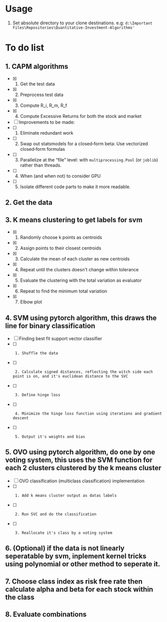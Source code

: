 # Usage
1. Set absolute directory to your clone destinations.
e.g: `d:\Important Files\Repositories\Quantitative-Investment-Algorithms'`

# To do list

## 1. CAPM algorithms
- [x]   1. Get the test data
- [x]   2. Preprocess test data
- [x]   3. Compute R_i, R_m, R_f
- [x]   4. Compute Excessive Returns for both the stock and market
- [ ]   Improvements to be made:
- [ ]   1. Eliminate redundant work
- [ ]   2. Swap out statsmodels for a closed‑form beta: Use vectorized closed‑form formulas
- [ ]   3. Parallelize at the “file” level: with `multiprocessing.Pool` (or `joblib`) rather than threads.
- [ ]   4. When (and when not) to consider GPU
- [ ]   5. Isolate different code parts to make it more readable.
## 2. Get the data
## 3. K means clustering to get labels for svm
- [x]   1. Randomly choose k points as centroids
- [x]   2. Assign points to their closest centroids
- [x]   3. Calculate the mean of each cluster as new centroids
- [x]   4. Repeat until the clusters doesn't change within tolerance
- [x]   5. Evaluate the clustering with the total variation as evaluator
- [x]   6. Repeat to find the minimum total variation
- [x]   7. Elbow plot
## 4. SVM using pytorch algorithm, this draws the line for binary classification
- [ ]    Finding best fit support vector classifier
- [ ]      1. Shuffle the data
- [ ]      2. Calculate signed distances, reflecting the witch side each point is on, and it's euclidean distance to the SVC
- [ ]      3. Define hinge loss
- [ ]      4. Minimize the hinge loss function using iterations and gradient descent
- [ ]      5. Output it's weights and bias
##  5. OVO using pytorch algorithm, do one by one voting system, this uses the SVM function for each 2 clusters clustered by the k means cluster
- [ ]    OVO classification (multiclass classification) implementation
- [ ]      1. Add k means cluster output as datas labels
- [ ]      2. Run SVC and do the classification
- [ ]      3. Reallocate it's class by a voting system
## 6. (Optional) if the data is not linearly seperatable by svm, inplement kernel tricks using polynomial or other method to seperate it.
## 7. Choose class index as risk free rate then calculate alpha and beta for each stock within the class
## 8. Evaluate combinations
